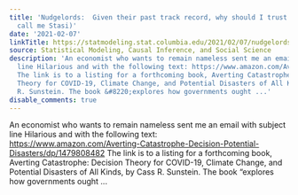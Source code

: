 ```yaml
---
title: 'Nudgelords:  Given their past track record, why should I trust them this time?  (Don’t
  call me Stasi)'
date: '2021-02-07'
linkTitle: https://statmodeling.stat.columbia.edu/2021/02/07/nudgelords/
source: Statistical Modeling, Causal Inference, and Social Science
description: 'An economist who wants to remain nameless sent me an email with subject
  line Hilarious and with the following text: https://www.amazon.com/Averting-Catastrophe-Decision-Potential-Disasters/dp/1479808482
  The link is to a listing for a forthcoming book, Averting Catastrophe: Decision
  Theory for COVID-19, Climate Change, and Potential Disasters of All Kinds, by Cass
  R. Sunstein. The book &#8220;explores how governments ought ...'
disable_comments: true
---
```

An economist who wants to remain nameless sent me an email with subject line Hilarious and with the following text: https://www.amazon.com/Averting-Catastrophe-Decision-Potential-Disasters/dp/1479808482 The link is to a listing for a forthcoming book, Averting Catastrophe: Decision Theory for COVID-19, Climate Change, and Potential Disasters of All Kinds, by Cass R. Sunstein. The book &#8220;explores how governments ought ...